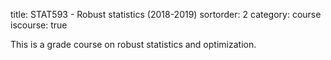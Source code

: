 title: STAT593 - Robust statistics (2018-2019)
sortorder: 2
category: course
iscourse: true


This is a grade course on robust statistics and optimization.